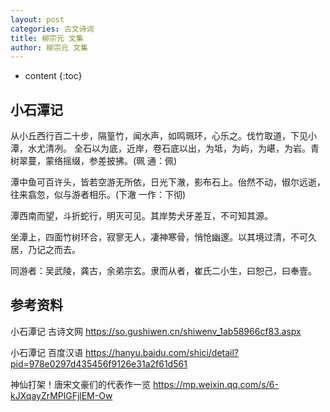 ```yaml
---
layout: post
categories: 古文诗词
title: 柳宗元 文集
author: 柳宗元 文集
---
```

* content
{:toc}

## 小石潭记

从小丘西行百二十步，隔篁竹，闻水声，如鸣珮环，心乐之。伐竹取道，下见小潭，水尤清冽。
全石以为底，近岸，卷石底以出，为坻，为屿，为嵁，为岩。青树翠蔓，蒙络摇缀，参差披拂。(珮 通：佩)

潭中鱼可百许头，皆若空游无所依，日光下澈，影布石上。佁然不动，俶尔远逝，往来翕忽，似与游者相乐。(下澈 一作：下彻)

潭西南而望，斗折蛇行，明灭可见。其岸势犬牙差互，不可知其源。

坐潭上，四面竹树环合，寂寥无人，凄神寒骨，悄怆幽邃。以其境过清，不可久居，乃记之而去。

同游者：吴武陵，龚古，余弟宗玄。隶而从者，崔氏二小生，曰恕己，曰奉壹。




## 参考资料

小石潭记 古诗文网 <https://so.gushiwen.cn/shiwenv_1ab58966cf83.aspx>

小石潭记 百度汉语 <https://hanyu.baidu.com/shici/detail?pid=978e0297d435456f9126e31a2f61d561>

神仙打架！唐宋文豪们的代表作一览 <https://mp.weixin.qq.com/s/6-kJXqayZrMPlGFjlEM-Ow>

